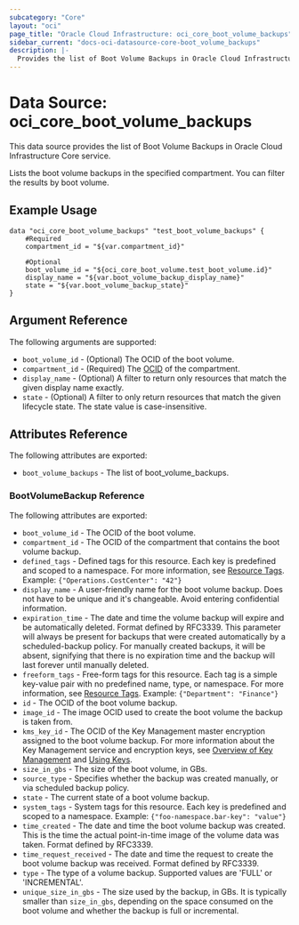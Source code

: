 ```yaml
---
subcategory: "Core"
layout: "oci"
page_title: "Oracle Cloud Infrastructure: oci_core_boot_volume_backups"
sidebar_current: "docs-oci-datasource-core-boot_volume_backups"
description: |-
  Provides the list of Boot Volume Backups in Oracle Cloud Infrastructure Core service
---
```


# Data Source: oci_core_boot_volume_backups
This data source provides the list of Boot Volume Backups in Oracle Cloud Infrastructure Core service.

Lists the boot volume backups in the specified compartment. You can filter the results by boot volume.


## Example Usage

```hcl
data "oci_core_boot_volume_backups" "test_boot_volume_backups" {
	#Required
	compartment_id = "${var.compartment_id}"

	#Optional
	boot_volume_id = "${oci_core_boot_volume.test_boot_volume.id}"
	display_name = "${var.boot_volume_backup_display_name}"
	state = "${var.boot_volume_backup_state}"
}
```

## Argument Reference

The following arguments are supported:

* `boot_volume_id` - (Optional) The OCID of the boot volume.
* `compartment_id` - (Required) The [OCID](https://docs.cloud.oracle.com/iaas/Content/General/Concepts/identifiers.htm) of the compartment.
* `display_name` - (Optional) A filter to return only resources that match the given display name exactly. 
* `state` - (Optional) A filter to only return resources that match the given lifecycle state.  The state value is case-insensitive. 


## Attributes Reference

The following attributes are exported:

* `boot_volume_backups` - The list of boot_volume_backups.

### BootVolumeBackup Reference

The following attributes are exported:

* `boot_volume_id` - The OCID of the boot volume.
* `compartment_id` - The OCID of the compartment that contains the boot volume backup.
* `defined_tags` - Defined tags for this resource. Each key is predefined and scoped to a namespace. For more information, see [Resource Tags](https://docs.cloud.oracle.com/iaas/Content/General/Concepts/resourcetags.htm).  Example: `{"Operations.CostCenter": "42"}` 
* `display_name` - A user-friendly name for the boot volume backup. Does not have to be unique and it's changeable. Avoid entering confidential information. 
* `expiration_time` - The date and time the volume backup will expire and be automatically deleted. Format defined by RFC3339. This parameter will always be present for backups that were created automatically by a scheduled-backup policy. For manually created backups, it will be absent, signifying that there is no expiration time and the backup will last forever until manually deleted. 
* `freeform_tags` - Free-form tags for this resource. Each tag is a simple key-value pair with no predefined name, type, or namespace. For more information, see [Resource Tags](https://docs.cloud.oracle.com/iaas/Content/General/Concepts/resourcetags.htm).  Example: `{"Department": "Finance"}` 
* `id` - The OCID of the boot volume backup.
* `image_id` - The image OCID used to create the boot volume the backup is taken from.
* `kms_key_id` - The OCID of the Key Management master encryption assigned to the boot volume backup. For more information about the Key Management service and encryption keys, see [Overview of Key Management](https://docs.cloud.oracle.com/iaas/Content/KeyManagement/Concepts/keyoverview.htm) and [Using Keys](https://docs.cloud.oracle.com/iaas/Content/KeyManagement/Tasks/usingkeys.htm). 
* `size_in_gbs` - The size of the boot volume, in GBs. 
* `source_type` - Specifies whether the backup was created manually, or via scheduled backup policy.
* `state` - The current state of a boot volume backup.
* `system_tags` - System tags for this resource. Each key is predefined and scoped to a namespace. Example: `{"foo-namespace.bar-key": "value"}` 
* `time_created` - The date and time the boot volume backup was created. This is the time the actual point-in-time image of the volume data was taken. Format defined by RFC3339. 
* `time_request_received` - The date and time the request to create the boot volume backup was received. Format defined by RFC3339. 
* `type` - The type of a volume backup. Supported values are 'FULL' or 'INCREMENTAL'.
* `unique_size_in_gbs` - The size used by the backup, in GBs. It is typically smaller than `size_in_gbs`, depending on the space consumed on the boot volume and whether the backup is full or incremental. 

